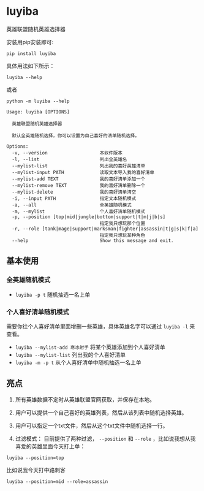 # luyiba
英雄联盟随机英雄选择器

安装用pip安装即可:
```
pip install luyiba
```

具体用法如下所示：

```
luyiba --help
```

或者

```
python -m luyiba --help
```



```
Usage: luyiba [OPTIONS]

  英雄联盟随机英雄选择器

  默认全英雄随机选择，你可以设置为自己喜好的清单随机选择。

Options:
  -v, --version                   本软件版本
  -l, --list                      列出全英雄名
  --mylist-list                   列出我的喜好英雄清单
  --mylist-input PATH             读取文本导入我的喜好清单
  --mylist-add TEXT               我的喜好清单添加一个
  --mylist-remove TEXT            我的喜好清单删除一个
  --mylist-delete                 我的喜好清单清空
  -i, --input PATH                指定文本随机模式
  -a, --all                       全英雄随机模式
  -m, --mylist                    个人喜好清单随机模式
  -p, --position [top|mid|jungle|bottom|support|t|m|j|b|s]
                                  指定我只想玩那个位置
  -r, --role [tank|mage|support|marksman|fighter|assassin|t|g|s|k|f|a]
                                  指定我只想玩某种角色
  --help                          Show this message and exit.
```

## 基本使用
### 全英雄随机模式
- `luyiba -p t` 随机抽选一名上单

### 个人喜好清单随机模式
需要你往个人喜好清单里面增删一些英雄，具体英雄名字可以通过 `luyiba -l` 来查看。

- `luyiba --mylist-add 寒冰射手` 将某个英雄添加到个人喜好清单
- `luyiba --mylist-list` 列出我的个人喜好清单
- `luyiba -m -p t` 从个人喜好清单中随机抽选一名上单

## 亮点
1. 所有英雄数据不定时从英雄联盟官网获取，并保存在本地。

2. 用户可以提供一个自己喜好的英雄列表，然后从该列表中随机选择英雄。

3. 用户可以指定一个txt文件，然后从这个txt文件中随机选择一行。

4. 过滤模式： 目前提供了两种过滤， `--position` 和 `--role` ，比如说我想从我喜爱的英雄里面今天打上单：

```text
luyiba --position=top
```


比如说我今天打中路刺客

```text
luyiba --position=mid --role=assassin
```
